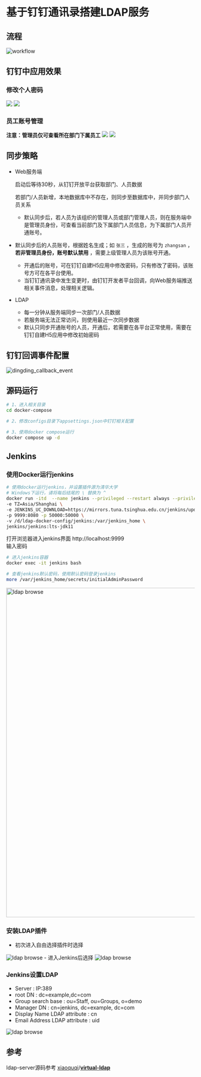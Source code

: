 # 基于钉钉通讯录搭建LDAP服务

## 流程

<img src="screenshots/workflow.png" alt="workflow"  />

## 钉钉中应用效果

### 修改个人密码

![](screenshots/dingding_domainaccount1.png)
![](screenshots/dingding_domainaccount2.png)
### 员工账号管理
**注意：管理员仅可查看所在部门下属员工**
![](screenshots/dingding_domainaccount3.png)
![](screenshots/dingding_domainaccount4.png)



## 同步策略

- Web服务端

  启动后等待30秒，从钉钉开放平台获取部门、人员数据

  若部门/人员新增，本地数据库中不存在，则同步至数据库中，并同步部门人员关系

  - 默认同步后，若人员为该组织的管理人员或部门管理人员，则在服务端中是管理员身份，可查看当前部门及下属部门人员信息，为下属部门人员开通账号。
- 默认同步后的人员账号，根据姓名生成；如 `张三` ，生成的账号为 `zhangsan` ，**若非管理员身份，账号默认禁用** ，需要上级管理人员为该账号开通。
  - 开通后的账号，可在钉钉自建H5应用中修改密码，只有修改了密码，该账号方可在各平台使用。
  - 当钉钉通讯录中发生变更时，由钉钉开发者平台回调，向Web服务端推送相关事件消息，处理相关逻辑。

- LDAP

  - 每一分钟从服务端同步一次部门/人员数据
  - 若服务端无法正常访问，则使用最近一次同步数据
  - 默认只同步开通账号的人员，开通后，若需要在各平台正常使用，需要在钉钉自建H5应用中修改初始密码

## 钉钉回调事件配置

<img src="screenshots/dingding_event.png" alt="dingding_callback_event"  />

## 源码运行

``` bash
# 1、进入相关目录
cd docker-compose

# 2、修改configs目录下appsettings.json中钉钉相关配置

# 3、使用docker compose运行
docker compose up -d

```


## Jenkins
### 使用Docker运行jenkins

``` bash
# 使用docker运行jenkins，并设置插件源为清华大学
# Windows下运行，请将每后结尾的 \ 替换为 ^
docker run -itd  --name jenkins --privileged --restart always --privileged=true \
-e TZ=Asia/Shanghai \
-e JENKINS_UC_DOWNLOAD=https://mirrors.tuna.tsinghua.edu.cn/jenkins/updates/update-center.json \
-p 9999:8080 -p 50000:50000 \
-v /d/ldap-docker-config/jenkins:/var/jenkins_home \
jenkins/jenkins:lts-jdk11

```

打开浏览器进入jenkins界面 http://localhost:9999    
输入密码

``` bash
# 进入jenkins容器
docker exec -it jenkins bash

# 查看jenkins默认密码，使用默认密码登录jenkins
more /var/jenkins_home/secrets/initialAdminPassword


```
<img src="screenshots/view-jenkins-default-password.png" alt="ldap browse" width="878" />

### 安装LDAP插件

- 初次进入自由选择插件时选择

<img src="screenshots/jenkins-plugins-ldap.png" alt="ldap browse"   />
- 进入Jenkins后选择
<img src="screenshots/jenkins-plugins-ldap2.png" alt="ldap browse"   />


### Jenkins设置LDAP

- Server : IP:389
- root DN : dc=example,dc=com
- Group search base : ou=Staff, ou=Groups, o=demo
- Manager DN : cn=jenkins, dc=example, dc=com
- Display Name LDAP attribute : cn
- Email Address LDAP attribute : uid

<img src="screenshots/jenkins-ldap-settings.png" alt="ldap browse"   />

## 参考

ldap-server源码参考 [xiaoquqi](https://github.com/xiaoquqi)/**[virtual-ldap](https://github.com/xiaoquqi/virtual-ldap)**

